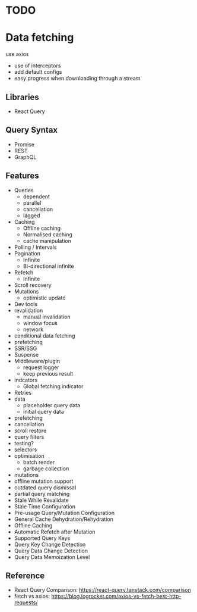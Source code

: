 # TODO

# Data fetching

use axios
- use of interceptors
- add default configs
- easy progress when downloading through a stream

## Libraries
- React Query

## Query Syntax
- Promise
- REST
- GraphQL

## Features
- Queries
  - dependent
  - parallel
  - cancellation
  - lagged
- Caching
  - Offline caching
  - Normalised caching
  - cache manipulation
- Polling / Intervals
- Pagination
  - Infinite
  - Bi-directional infinite
- Refetch
  - Infinite
- Scroll recovery
- Mutations
  - optimistic update
- Dev tools
- revalidation
  - manual invalidation
  - window focus
  - network
- conditional data fetching
- prefetching
- SSR/SSG
- Suspense
- Middleware/plugin
  - request logger
  - keep previous result
- indcators
  - Global fetching indicator
- Retries
- data
  - placeholder query data
  - initial query data
- prefetching
- cancellation
- scroll restore
- query filters
- testing?
- selectors
- optimisation
  - batch render
  - garbage collection
- mutations
- offline mutation support
- outdated query dismissal
- partial query matching
- Stale While Revalidate
- Stale Time Configuration
- Pre-usage Query/Mutation Configuration
- General Cache Dehydration/Rehydration
- Offline Caching
- Automatic Refetch after Mutation
- Supported Query Keys
- Query Key Change Detection
- Query Data Change Detection
- Query Data Memoization Level

## Reference
- React Query Comparison: https://react-query.tanstack.com/comparison
- fetch vs axios: https://blog.logrocket.com/axios-vs-fetch-best-http-requests/
